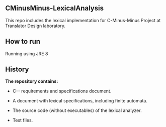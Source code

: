 ## CMinusMinus-LexicalAnalysis
This repo includes the lexical implementation for  C-Minus-Minus  Project at Translator Design laboratory.

## How to run

Running using JRE 8

## History

**The repository contains:**

- C-- requirements and specifications document.

- A document with lexical specifications, including finite automata.

- The source code (without executables) of the lexical analyzer.

- Test files.
